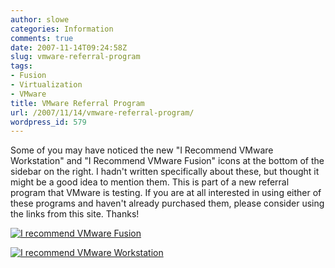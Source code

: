 ```yaml
---
author: slowe
categories: Information
comments: true
date: 2007-11-14T09:24:58Z
slug: vmware-referral-program
tags:
- Fusion
- Virtualization
- VMware
title: VMware Referral Program
url: /2007/11/14/vmware-referral-program/
wordpress_id: 579
---
```


Some of you may have noticed the new "I Recommend VMware Workstation" and "I Recommend VMware Fusion" icons at the bottom of the sidebar on the right. I hadn't written specifically about these, but thought it might be a good idea to mention them. This is part of a new referral program that VMware is testing. If you are at all interested in using either of these programs and haven't already purchased them, please consider using the links from this site. Thanks!

[![I recommend VMware Fusion](/public/img/vf-126x60-v02.gif)](http://www.vmware.com/vmwarestore/fusion-recommended.html?src=refpropil&pt=0002)

[![I recommend VMware Workstation](/public/img/vw-126x60-v01.gif)](http://www.vmware.com/vmwarestore/workstation-recommended.html?src=refpropil&pt=1002)
